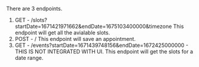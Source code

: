 There are 3 endpoints.
1. GET - /slots?startDate=1671421971662&endDate=1675103400000&timezone
    This endpoint will get all the avialable slots.
2. POST - /
    This endpoint will save an appointment.
3. GET - /events?startDate=1671439748156&endDate=1672425000000 - THIS IS NOT INTEGRATED WITH UI.
    This endpoint will get the slots for a date range.
